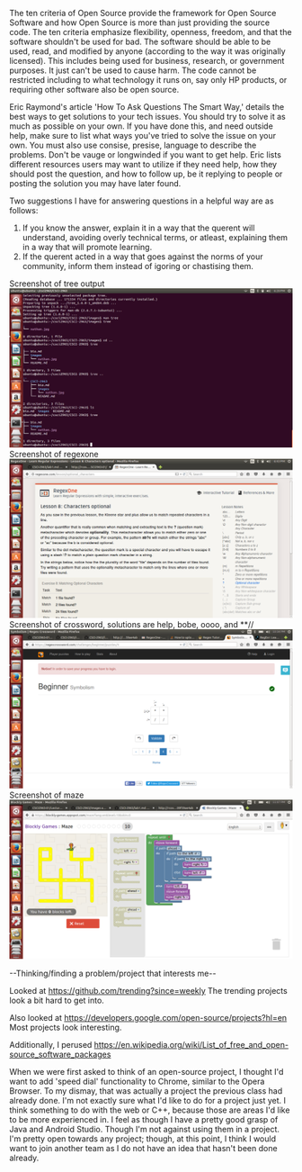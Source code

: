 The ten criteria of Open Source provide the framework for Open Source Software and how Open Source is more than just providing the source code.  The ten criteria emphasize flexibility, openness, freedom, and that the software shouldn't be used for bad.  The software should be able to be used, read, and modified by anyone (according to the way it was originally licensed).  This includes being used for business, research, or government purposes.  It just can't be used to cause harm.  The code cannot be restricted including to what technology it runs on, say only HP products, or requiring other software also be open source.

Eric Raymond's article 'How To Ask Questions The Smart Way,' details the best ways to get solutions to your tech issues.  You should try to solve it as much as possible on your own.  If you have done this, and need outside help, make sure to list what ways you've tried to solve the issue on your own.  You must also use consise, presise, language to describe the problems.  Don't be vauge or longwinded if you want to get help.  Eric lists different resources users may want to utilize if they need help, how they should post the question, and how to follow up, be it replying to people or posting the solution you may have later found.

Two suggestions I have for answering questions in a helpful way are as follows:
1) If you know the answer, explain it in a way that the querent will understand, avoiding overly technical terms, or atleast, explaining them in a way that will promote learning.
2) If the querent acted in a way that goes against the norms of your community, inform them instead of igoring or chastising them.

Screenshot of tree output ![tree output](images/tree.png)
Screenshot of regexone ![regexone](images/regexone.png)
Screenshot of crossword, solutions are help, bobe, oooo, and **//![crossword](images/crossword.png)
Screenshot of maze ![maze](images/maze.png)

--Thinking/finding a problem/project that interests me--

Looked at https://github.com/trending?since=weekly
The trending projects look a bit hard to get into.

Also looked at https://developers.google.com/open-source/projects?hl=en
Most projects look interesting.

Additionally, I perused https://en.wikipedia.org/wiki/List_of_free_and_open-source_software_packages

When we were first asked to think of an open-source project, I thought I'd want to add 'speed dial' functionality to Chrome, similar to the Opera Browser. To my dismay, that was actually a project the previous class had already done. I'm not exactly sure what I'd like to do for a project just yet. I think something to do with the web or C++, because those are areas I'd like to be more experienced in. I feel as though I have a pretty good grasp of Java and Android Studio. Though I'm not against using them in a project. I'm pretty open towards any project; though, at this point, I think I would want to join another team as I do not have an idea that hasn't been done already.
